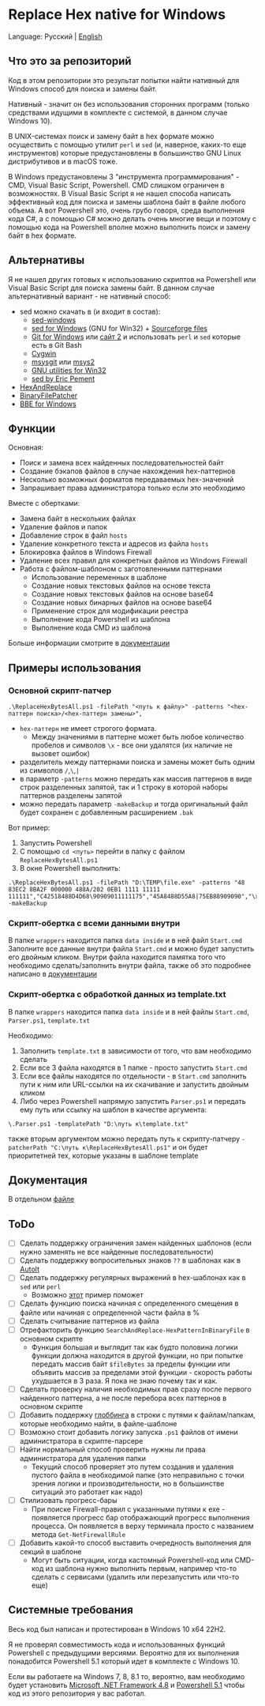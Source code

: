# Replace Hex native for Windows

Language: Русский | [English](README.md)


## Что это за репозиторий

Код в этом репозитории это результат попытки найти нативный для Windows способ для поиска и замены байт.

Нативный - значит он без использования сторонних программ (только средствами идущими в комплекте с системой, в данном случае Windows 10).

В UNIX-системах поиск и замену байт в hex формате можно осуществить с помощью утилит `perl` и `sed` (и, наверное, каких-то еще инструментов) которые предустановлены в большинство GNU Linux дистрибутивов и в macOS тоже.

В Windows предустановлены 3 "инструмента программирования" - CMD, Visual Basic Script, Powershell.
CMD слишком ограничен в возможностях. В Visual Basic Script я не нашел способа написать эффективный код для поиска и замены шаблона байт в файле любого объема. А вот Powershell это, очень грубо говоря, среда выполнения кода C#, а с помощью C# можно делать очень многие вещи и поэтому с помощью кода на Powershell вполне можно выполнить поиск и замену байт в hex формате.

## Альтернативы

Я не нашел других готовых к использованию скриптов на Powershell или Visual Basic Script для поиска замены байт.
В данном случае альтернативный вариант - не нативный способ:

- sed можно скачать в (и входит в состав):
    - [sed-windows](https://github.com/mbuilov/sed-windows)
    - [sed for Windows](https://gnuwin32.sourceforge.net/packages/sed.htm) (GNU for Win32) + [Sourceforge files](https://sourceforge.net/projects/gnuwin32/files/sed/)
    - [Git for Windows](https://git-scm.com/download/win) или [сайт 2](https://gitforwindows.org/) и использовать `perl` и `sed` которые есть в Git Bash
    - [Cygwin](https://cygwin.com/)
    - [msysgit](https://github.com/msysgit/msysgit/) или [msys2](https://www.msys2.org/)
    - [GNU utilities for Win32](https://unxutils.sourceforge.net/)
    - [sed by Eric Pement](https://www.pement.org/sed/)
- [HexAndReplace](https://github.com/jjxtra/HexAndReplace)
- [BinaryFilePatcher](https://github.com/Invertex/BinaryFilePatcher)
- [BBE for Windows](https://anilech.blogspot.com/2016/09/binary-block-editor-bbe-for-windows.html)

## Функции

Основная:
- Поиск и замена всех найденных последовательностей байт
- Создание бэкапов файлов в случае нахождения hex-паттернов
- Несколько возможных форматов передаваемых hex-значений
- Запрашивает права администратора только если это необходимо

Вместе с обертками:
- Замена байт в нескольких файлах
- Удаление файлов и папок
- Добавление строк в файл `hosts`
- Удаление конкретного текста и адресов из файла `hosts`
- Блокировка файлов в Windows Firewall
- Удаление всех правил для конкретных файлов из Windows Firewall
- Работа с файлом-шаблоном с заготовленными паттернами
  - Использование переменных в шаблоне
  - Создание новых текстовых файлов на основе текста
  - Создание новых текстовых файлов на основе base64
  - Создание новых бинарных файлов на основе base64
  - Применение строк для модификации реестра
  - Выполнение кода Powershell из шаблона
  - Выполнение кода CMD из шаблона

Больше информации смотрите в [документации](./docs/docs_RU.md)

## Примеры использования

### Основной скрипт-патчер

```
.\ReplaceHexBytesAll.ps1 -filePath "<путь к файлу>" -patterns "<hex-паттерн поиска>/<hex-паттерн замены>",
```
- `hex-паттерн` не имеет строгого формата.
  - Между значениями в паттерне может быть любое количество пробелов и символов `\x` - все они удалятся (их наличие не вызовет ошибок)
- разделитель между паттернами поиска и замены может быть одним из символов `/`,`\`,`|`
- в параметр `-patterns` можно передать как массив паттернов в виде строк разделенных запятой, так и 1 строку в которой наборы паттернов разделены запятой
- можно передать параметр `-makeBackup` и тогда оригинальный файл будет сохранен с добавленным расширением `.bak`

Вот пример:

1. Запустить Powershell
2. С помощью `cd <путь>` перейти в папку с файлом `ReplaceHexBytesAll.ps1`
3. В окне Powershell выполнить:
```
.\ReplaceHexBytesAll.ps1 -filePath "D:\TEMP\file.exe" -patterns "48 83EC2 8BA2F 000000 488A/202 0EB1 1111 11111 111111","C42518488D4D68\90909011111175","45A8488D55A8|75EB88909090","\xAA\x7F\xBB\x08\xE3\x4D|\xBB\x90\xB1\xE8\x99\x4D" -makeBackup
```

### Скрипт-обертка с всеми данными внутри

В папке `wrappers` находится папка `data inside` и в ней файл `Start.cmd`
Заполните все данные внутри файла `Start.cmd` и можно будет запустить его двойным кликом.
Внутри файла находится памятка того что необходимо сделать/заполнить внутри файла, также об это подробнее написано в [документации](./docs/docs_RU.md)

### Скрипт-обертка с обработкой данных из template.txt

В папке `wrappers` находится папка `data inside` и в ней файлы `Start.cmd`, `Parser.ps1`, `template.txt`

Необходимо:
1. Заполнить `template.txt` в зависимости от того, что вам необходимо сделать
2. Если все 3 файла находятся в 1 папке - просто запустить `Start.cmd`
3. Если все файлы находятся по отдельности - в `Start.cmd` заполнить пути к ним или URL-ссылки на их скачивание и запустить двойным кликом
4. Либо через Powershell напрямую запустить `Parser.ps1` и передать ему путь или ссылку на шаблон в качестве аргумента:
```
\.Parser.ps1 -templatePath "D:\путь к\template.txt"
```
также вторым аргументом можно передать путь к скрипту-патчеру `-patcherPath "C:\путь к\ReplaceHexBytesAll.ps1"` и он будет приоритетней тех, которые указаны в шаблоне template


## Документация

В отдельном [файле](./docs/docs_RU.md)

## ToDo

- [ ] Сделать поддержку ограничения замен найденных шаблонов (если нужно заменять не все найденные последовательности)
- [ ] Сделать поддержку вопросительных знаков `??` в шаблонах как в [AutoIt](https://www.autoitscript.com/autoit3/docs/functions/StringRegExp.htm)
- [ ] Сделать поддержку регулярных выражений в hex-шаблонах как в `sed` или `perl`
  - Возможно [этот](https://stackoverflow.com/a/55314611) пример поможет
- [ ] Сделать функцию поиска начиная с определенного смещения в файле или начиная с определенной части файла в %
- [ ] Сделать считывание паттернов из файла
- [ ] Отрефакторить функцию `SearchAndReplace-HexPatternInBinaryFile` в основном скрипте
  - Функция большая и выглядит так как будто половина логики функции должна находится в другой функции, но при попытке передать массив байт `$fileBytes` за пределы функции или объявить массив за пределами этой функции - скорость работы ухудшается в 3 раза. Я пока не знаю почему так и как.
- [ ] Сделать проверку наличия необходимых прав сразу после первого найденного паттерна, а не после перебора всех паттернов в основном скрипте
- [ ] Добавить поддержку [глоббинга](https://stackoverflow.com/questions/30229465/what-is-file-globbing) в строки с путями к файлам/папкам, которые необходимо найти, в файле-шаблоне
- [ ] Возможно стоит добавить логику запуска `.ps1` файлов от имени администратора в скрипте-парсере
- [ ] Найти нормальный способ проверить нужны ли права администратора для удаления папки
  - Текущий способ проверяет это путем создания и удаления пустого файла в необходимой папке (это неправильно с точки зрения логики и производительности, но в большинстве ситуаций это работает как надо)
- [ ] Стилизовать прогресс-бары
  - При поиске Firewall-правил с указанными путями к exe - появляется прогресс бар отображающий прогресс выполнения процесса. Он появляется в верху терминала просто с названием метода `Get-NetFirewallRule`
- [ ] Добавить какой-то способ выставить очередность выполнения для секций в шаблоне
  - Могут быть ситуации, когда кастомный Powershell-код или CMD-код из шаблона нужно выполнить первым, например что-то сделать с сервисами (удалить или перезапустить или что-то еще)

## Системные требования

Весь код был написан и протестирован в Windows 10 x64 22H2.

Я не проверял совместимость кода и использованных функций Powershell с предыдущими версиями. Вероятно для их выполнения понадобится Powershell 5.1 который идет в комплекте с Windows 10.

Если вы работаете на Windows 7, 8, 8.1 то, вероятно, вам необходимо будет установить [Microsoft .NET Framework 4.8](https://support.microsoft.com/topic/microsoft-net-framework-4-8-offline-installer-for-windows-9d23f658-3b97-68ab-d013-aa3c3e7495e0) и [Powershell 5.1](https://www.microsoft.com/download/details.aspx/?id=54616) чтобы код из этого репозитория у вас работал.